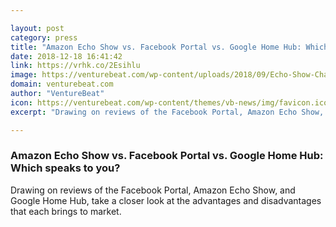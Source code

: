 ```yaml
---

layout: post
category: press
title: "Amazon Echo Show vs. Facebook Portal vs. Google Home Hub: Which speaks to you?"
date: 2018-12-18 16:41:42
link: https://vrhk.co/2Esihlu
image: https://venturebeat.com/wp-content/uploads/2018/09/Echo-Show-Charcoal-Entertainment.jpg?w=800
domain: venturebeat.com
author: "VentureBeat"
icon: https://venturebeat.com/wp-content/themes/vb-news/img/favicon.ico
excerpt: "Drawing on reviews of the Facebook Portal, Amazon Echo Show, and Google Home Hub, take a closer look at the advantages and disadvantages that each brings to market."

---
```


### Amazon Echo Show vs. Facebook Portal vs. Google Home Hub: Which speaks to you?

Drawing on reviews of the Facebook Portal, Amazon Echo Show, and Google Home Hub, take a closer look at the advantages and disadvantages that each brings to market.